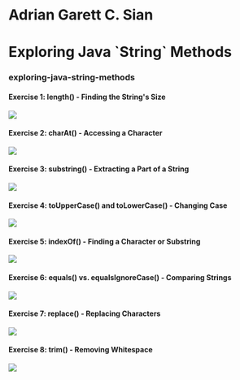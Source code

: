 <h1> Adrian Garett C. Sian</h1>
<h1>Exploring Java `String` Methods</h1>

### exploring-java-string-methods

#### Exercise 1: length() - Finding the String's Size
<img src="https://github.com/garett09/exploring-java-string-methods/blob/6d11d7a7ead1ec61e7e49332c9010abee6737a70/img/Screenshot%202025-08-07%20at%201.31.08%E2%80%AFPM.png"/>

#### Exercise 2: charAt() - Accessing a Character
<img src="https://github.com/garett09/exploring-java-string-methods/blob/6d11d7a7ead1ec61e7e49332c9010abee6737a70/img/Screenshot%202025-08-07%20at%201.31.15%E2%80%AFPM.png"/>

#### Exercise 3: substring() - Extracting a Part of a String
<img src="https://github.com/garett09/exploring-java-string-methods/blob/6d11d7a7ead1ec61e7e49332c9010abee6737a70/img/Screenshot%202025-08-07%20at%201.31.18%E2%80%AFPM.png"/>

#### Exercise 4: toUpperCase() and toLowerCase() - Changing Case
<img src="https://github.com/garett09/exploring-java-string-methods/blob/6d11d7a7ead1ec61e7e49332c9010abee6737a70/img/Screenshot%202025-08-07%20at%201.31.23%E2%80%AFPM.png"/>

#### Exercise 5: indexOf() - Finding a Character or Substring
<img src="https://github.com/garett09/exploring-java-string-methods/blob/6d11d7a7ead1ec61e7e49332c9010abee6737a70/img/Screenshot%202025-08-07%20at%201.31.27%E2%80%AFPM.png"/>

#### Exercise 6: equals() vs. equalsIgnoreCase() - Comparing Strings
<img src="https://github.com/garett09/exploring-java-string-methods/blob/6d11d7a7ead1ec61e7e49332c9010abee6737a70/img/Screenshot%202025-08-07%20at%201.31.31%E2%80%AFPM.png"/>

#### Exercise 7: replace() - Replacing Characters
<img src="https://github.com/garett09/exploring-java-string-methods/blob/6d11d7a7ead1ec61e7e49332c9010abee6737a70/img/Screenshot%202025-08-07%20at%201.31.35%E2%80%AFPM.png"/>

#### Exercise 8: trim() - Removing Whitespace
<img src="https://github.com/garett09/exploring-java-string-methods/blob/6d11d7a7ead1ec61e7e49332c9010abee6737a70/img/Screenshot%202025-08-07%20at%201.31.39%E2%80%AFPM.png"/>